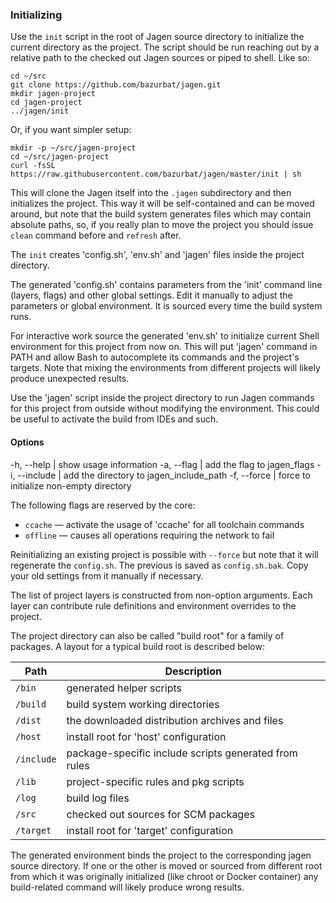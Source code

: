### Initializing

Use the `init` script in the root of Jagen source directory to initialize the
current directory as the project. The script should be run reaching out by a
relative path to the checked out Jagen sources or piped to shell. Like so:

    cd ~/src
    git clone https://github.com/bazurbat/jagen.git
    mkdir jagen-project
    cd jagen-project
    ../jagen/init

Or, if you want simpler setup:

    mkdir -p ~/src/jagen-project
    cd ~/src/jagen-project
    curl -fsSL https://raw.githubusercontent.com/bazurbat/jagen/master/init | sh

This will clone the Jagen itself into the `.jagen` subdirectory and then
initializes the project. This way it will be self-contained and can be moved
around, but note that the build system generates files which may contain
absolute paths, so, if you really plan to move the project you should issue
`clean` command before and `refresh` after.

The `init` creates 'config.sh', 'env.sh' and 'jagen' files inside the project
directory.

The generated 'config.sh' contains parameters from the 'init' command line
(layers, flags) and other global settings. Edit it manually to adjust the
parameters or global environment. It is sourced every time the build system
runs. 
  
For interactive work source the generated 'env.sh' to initialize current Shell
environment for this project from now on. This will put 'jagen' command in PATH
and allow Bash to autocomplete its commands and the project's targets. Note
that mixing the environments from different projects will likely produce
unexpected results.

Use the 'jagen' script inside the project directory to run Jagen commands for
this project from outside without modifying the environment. This could be
useful to activate the build from IDEs and such.

#### Options

-h, --help    | show usage information
-a, --flag    | add the flag to jagen_flags
-i, --include | add the directory to jagen_include_path
-f, --force   | force to initialize non-empty directory

The following flags are reserved by the core:
  
 - `ccache`  — activate the usage of 'ccache' for all toolchain commands
 - `offline` — causes all operations requiring the network to fail

Reinitializing an existing project is possible with `--force` but note that it
will regenerate the `config.sh`. The previous is saved as `config.sh.bak`.
Copy your old settings from it manually if necessary.

The list of project layers is constructed from non-option arguments. Each layer
can contribute rule definitions and environment overrides to the project.

The project directory can also be called "build root" for a family of packages.
A layout for a typical build root is described below:

Path       | Description
-----------|------------
`/bin`     | generated helper scripts
`/build`   | build system working directories
`/dist`    | the downloaded distribution archives and files
`/host`    | install root for 'host' configuration
`/include` | package-specific include scripts generated from rules
`/lib`     | project-specific rules and pkg scripts
`/log`     | build log files
`/src`     | checked out sources for SCM packages
`/target`  | install root for 'target' configuration

The generated environment binds the project to the corresponding jagen source
directory. If one or the other is moved or sourced from different root from
which it was originally initialized (like chroot or Docker container) any
build-related command will likely produce wrong results.
